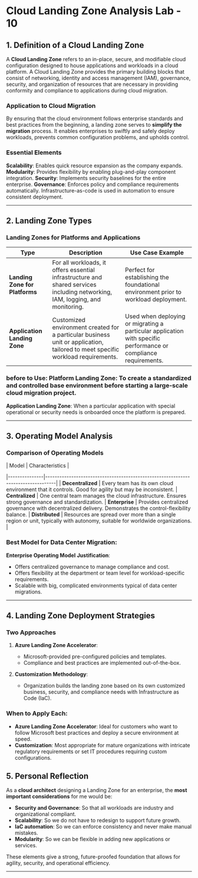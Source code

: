 # Cloud Landing Zone Analysis Lab - 10

## 1. Definition of a Cloud Landing Zone

A **Cloud Landing Zone** refers to an in-place, secure, and modifiable cloud configuration designed to house applications and workloads in a cloud platform. A Cloud Landing Zone provides the primary building blocks that consist of networking, identity and access management (IAM), governance, security, and organization of resources that are necessary in providing conformity and compliance to applications during cloud migration.

### Application to Cloud Migration
 By ensuring that the cloud environment follows enterprise standards and best practices from the beginning, a landing zone serves to **simplify the migration** process.  It enables enterprises to swiftly and safely deploy workloads, prevents common configuration problems, and upholds control.

 ### Essential Elements

 **Scalability**: Enables quick resource expansion as the company expands.
 **Modularity**: Provides flexibility by enabling plug-and-play component integration.
 **Security**: Implements security baselines for the entire enterprise.
 **Governance**: Enforces policy and compliance requirements automatically.
 Infrastructure-as-code is used in automation to ensure consistent deployment.

 ---

## 2. Landing Zone Types

 ### Landing Zones for Platforms and Applications


| Type                     | Description                                                                                                             | Use Case Example                                                                                             |
|--------------------------|-------------------------------------------------------------------------------------------------------------------------|---------------------------------------------------------------------------------------------------------------|
| **Landing Zone for Platforms**  | For all workloads, it offers essential infrastructure and shared services including networking, IAM, logging, and monitoring. | Perfect for establishing the foundational environment prior to workload deployment.                         |
| **Application Landing Zone**    | Customized environment created for a particular business unit or application, tailored to meet specific workload requirements. | Used when deploying or migrating a particular application with specific performance or compliance requirements. |


 ### before to Use: **Platform Landing Zone**: To create a standardized and controlled base environment before starting a large-scale cloud migration project.
 **Application Landing Zone**: When a particular application with special operational or security needs is onboarded once the platform is prepared.

 ---

## 3. Operating Model Analysis
### Comparison of Operating Models

| Model         | Characteristics                                                                 |

|---------------|----------------------------------------------------------------------------------|
| **Decentralized** | Every team has its own cloud environment that it controls. Good for agility but may be inconsistent.
| **Centralized**   | One central team manages the cloud infrastructure. Ensures strong governance and standardization.
| **Enterprise**    | Provides centralized governance with decentralized delivery. Demonstrates the control-flexibility balance.
| **Distributed**   | Resources are spread over more than a single region or unit, typically with autonomy, suitable for worldwide organizations. |
### Best Model for Data Center Migration:

**Enterprise Operating Model**
**Justification**:

- Offers centralized governance to manage compliance and cost.
- Offers flexibility at the department or team level for workload-specific requirements.
- Scalable with big, complicated environments typical of data center migrations.
---

## 4. Landing Zone Deployment Strategies
### Two Approaches

1. **Azure Landing Zone Accelerator**:

   - Microsoft-provided pre-configured policies and templates.
   - Compliance and best practices are implemented out-of-the-box.
2. **Customization Methodology**:

   - Organization builds the landing zone based on its own customized business, security, and compliance needs with Infrastructure as Code (IaC).
### When to Apply Each:

- **Azure Landing Zone Accelerator**: Ideal for customers who want to follow Microsoft best practices and deploy a secure environment at speed.
- **Customization**: Most appropriate for mature organizations with intricate regulatory requirements or set IT procedures requiring custom configurations.

## 5. Personal Reflection

As a **cloud architect** designing a Landing Zone for an enterprise, the **most important considerations** for me would be:

- **Security and Governance**: So that all workloads are industry and organizational compliant.
- **Scalability**: So we do not have to redesign to support future growth.
- **IaC automation**: So we can enforce consistency and never make manual mistakes.
- **Modularity**: So we can be flexible in adding new applications or services.

These elements give a strong, future-proofed foundation that allows for agility, security, and operational efficiency.

---

